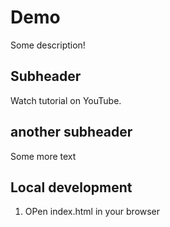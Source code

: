 # Demo
Some description!

## Subheader

Watch tutorial on YouTube.

## another subheader
Some more text


## Local development
1. OPen index.html in your browser